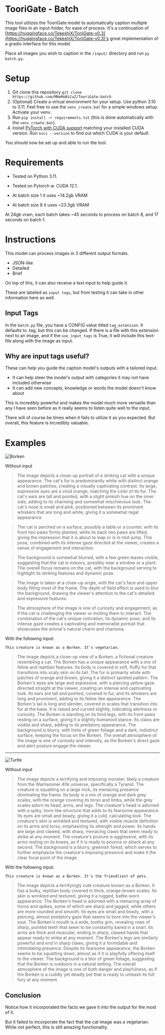 # TooriGate - Batch
This tool utilizes the TooriGate model to automatically caption multiple image files in an input-folder, for ease of process.
It's a continuation of [https://huggingface.co/TekeshiX/ToriiGate-v0.3](https://huggingface.co/TekeshiX/ToriiGate-v0.3)'s great implementation of a gradio interface for this model.

Place all images you wish to caption in the `/input/` directory and run `py batch.py`.

# Setup
1. Git clone this repository `git clone https://github.com/MNeMoNiCuZ/TooriGate-batch`
2. (Optional) Create a virtual environment for your setup. Use python 3.10 to 3.11. Feel free to use the `venv_create.bat` for a simple windows setup. Activate your venv.
3. Run `pip install -r requirements.txt` (this is done automatically with the `venv_create.bat`).
4. Install [PyTorch with CUDA support](https://pytorch.org/) matching your installed CUDA version. Run `nvcc --version` to find out which CUDA is your default.

You should now be set up and able to run the tool.

# Requirements
- Tested on Python 3.11.
- Tested on Pytorch w. CUDA 12.1.

- At batch size 1 it uses ~14.2gb VRAM
- At batch size 8 it uses ~23.3gb VRAM

At 24gb vram, each batch takes ~45 seconds to process on batch 8, and 17 seconds on batch 1.

# Instructions
This model can process images in 3 different output formats.
- JSON-like
- Detailed
- Brief

On top of this, it can also receive a text input to help guide it.

These are labeled as `input tags`, but from testing it can take in other information here as well.

## Input Tags
In the `batch.py` file, you have a CONFIG value titled `tag_extension`. It defaults to .tag, but this can be changed.
If there is a file with this extension next to an image, and if the `use_input_tags` is True, it will include this text-file along with the image as input.

## Why are input tags useful?
These can help you guide the caption model's outputs with a tailored input.
- It can help steer the model's output with categories it may not have included otherwise
- It can add new concepts, knowledge or words the model doesn't know about

This is incredibly powerful and makes the model much more versatile than any I have seen before as it really seems to listen quite well to the input.

There will of course be times when it fails to utilize it as you expected. But overall, this feature is incredibly valuable.

# Examples
![Borken](https://github.com/user-attachments/assets/e40c3e05-c655-473f-97a0-a7cdccd82543)

Without input
> The image depicts a close-up portrait of a striking cat with a unique appearance. The cat's fur is predominantly white with distinct orange and brown patches, creating a visually captivating contrast. Its large, expressive eyes are a vivid orange, matching the color of its fur. The cat's ears are tall and pointed, with a slight pinkish hue on the inner side, adding to its charming and somewhat mischievous look. The cat's nose is small and pink, positioned between its prominent whiskers that are long and white, giving it a somewhat regal appearance.

> The cat is perched on a surface, possibly a table or a counter, with its front two paws firmly planted, while its back two paws are lifted, giving the impression that it is about to leap or is in mid-jump. This pose, combined with its intense gaze directed at the viewer, creates a sense of engagement and interaction.

> The background is somewhat blurred, with a few green leaves visible, suggesting that the cat is indoors, possibly near a window or a plant. The overall focus remains on the cat, with the background serving to highlight its striking features and dynamic pose.

> The image is taken at a close-up angle, with the cat's face and upper body filling most of the frame. The depth of field effect is used to blur the background, drawing the viewer's attention to the cat's detailed and expressive features.

> The atmosphere of the image is one of curiosity and engagement, as if the cat is challenging the viewer or inviting them to interact. The combination of the cat's unique coloration, its dynamic pose, and its intense gaze creates a captivating and memorable portrait that showcases the animal's natural charm and charisma.


With the following input:

`This creature is known as a Borken. It's vegetarian.`

> The image depicts a close-up view of a Borken, a fictional creature resembling a cat. The Borken has a unique appearance with a mix of feline and reptilian features. Its body is covered in soft, fluffy fur that transitions into scaly skin on its tail. The fur is primarily white with patches of orange and brown, giving it a distinct spotted pattern. The Borken's eyes are large and expressive, with a piercing yellow gaze directed straight at the viewer, creating an intense and captivating look. Its ears are tall and pointed, covered in fur, and its whiskers are long and prominent, adding to its feline-like appearance. The Borken's tail is long and slender, covered in scales that transition into fur at the base. It is raised and curved slightly, indicating alertness or curiosity. The Borken is standing on its hind legs, with its front paws resting on a surface, giving it a slightly humanoid stance. Its claws are visible and sharp, adding to its predatory appearance. The background is blurry, with hints of green foliage and a dark, indistinct surface, keeping the focus on the Borken. The overall atmosphere of the image is one of curiosity and intensity, as the Borken's direct gaze and alert posture engage the viewer.

---
![Turtle](https://github.com/user-attachments/assets/919b11a4-4b0a-4e78-a392-2e4ff465d20d)

Without input
> The image depicts a terrifying and imposing monster, likely a creature from the Warhammer 40k universe, specifically a Tyranid. The creature is squatting on a large rock, its menacing presence dominating the frame. Its body is a mix of orange and dark grey scales, with the orange covering its torso and limbs, while the grey scales adorn its head, arms, and legs. The creature's head is adorned with a spiky, horn-like structure that adds to its fearsome appearance. Its eyes are small and beady, giving it a cold, calculating look. The creature's skin is wrinkled and textured, with visible muscle definition on its arms and torso, emphasizing its strength and power. Its hands are large and clawed, with sharp, menacing claws that seem ready to strike at any moment. The creature's posture is aggressive, with its arms resting on its knees, as if it is ready to pounce or attack at any second. The background is a blurry, greenish forest, which serves to further emphasize the creature's imposing presence and make it the clear focal point of the image.

With the following input:

`This creature is known as a Borken. It's the friendliest of pets.`

> The image depicts a terrifyingly cute creature known as a Borken. It has a bulky, reptilian body covered in thick, orange-brown scales. Its skin is wrinkled and textured, giving it a rugged, battle-worn appearance. The Borken's head is adorned with a menacing array of horns and spikes, some of which are sharp and jagged, while others are more rounded and smooth. Its eyes are small and beady, with a piercing, almost predatory gaze that seems to bore into the viewer's soul. The Borken's mouth is a wide, toothy grin, revealing rows of sharp, pointed teeth that seem to be constantly bared in a snarl. Its arms are thick and muscular, ending in sharp, clawed hands that appear ready to strike at any moment. The Borken's legs are similarly powerful and end in sharp claws, giving it a formidable and intimidating presence. Despite its fearsome appearance, the Borken seems to be squatting down, almost as if it is playfully offering itself to the viewer. The background is a blur of green foliage, suggesting that the Borken is outdoors in a natural setting. The overall atmosphere of the image is one of both danger and playfulness, as if the Borken is a cuddly yet deadly pet that is ready to unleash its full fury at any moment.

## Conclusion
Notice how it incorporated the facts we gave it into the output for the most of it.

But it failed to incorporate the fact that the cat image was a vegetarian. While not perfect, this is still amazing functionality.
